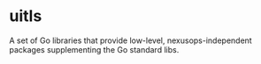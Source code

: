 # uitls
A set of Go libraries that provide low-level, nexusops-independent packages supplementing the Go standard libs.
